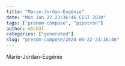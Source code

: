 ```yaml
---
title: "Marie-Jordan-Eugénie"
date: "Mon Jun 22 23:36:46 CEST 2020"
tags: ["prenom-compose", "pipotron"]
author: m1ch3l
categories: ["generated"]
slug: "prenom-compose/2020-06-22-23:36:46"
---
```


Marie-Jordan-Eugénie
